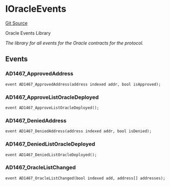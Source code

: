 # IOracleEvents
[Git Source](https://github.com/thrackle-io/rules-engine/blob/15c1cde2fd5aa8a9b7955757546796aaaf1249b9/src/common/IEvents.sol)

Oracle Events Library

*The library for all events for the Oracle contracts for the protocol.*


## Events
### AD1467_ApprovedAddress

```solidity
event AD1467_ApprovedAddress(address indexed addr, bool isApproved);
```

### AD1467_ApproveListOracleDeployed

```solidity
event AD1467_ApproveListOracleDeployed();
```

### AD1467_DeniedAddress

```solidity
event AD1467_DeniedAddress(address indexed addr, bool isDenied);
```

### AD1467_DeniedListOracleDeployed

```solidity
event AD1467_DeniedListOracleDeployed();
```

### AD1467_OracleListChanged

```solidity
event AD1467_OracleListChanged(bool indexed add, address[] addresses);
```

